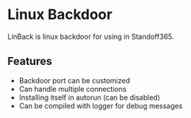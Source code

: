 # Linux Backdoor

LinBack is linux backdoor for using in Standoff365.

## Features
- Backdoor port can be customized
- Can handle multiple connections
- Installing itself in autorun (can be disabled)
- Can be compiled with logger for debug messages
